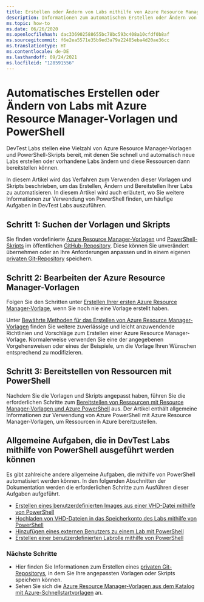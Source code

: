 ```yaml
---
title: Erstellen oder Ändern von Labs mithilfe von Azure Resource Manager-Vorlagen
description: Informationen zum automatischen Erstellen oder Ändern von Labs in einem DevTest Lab mithilfe von Azure Resource Manager-Vorlagen mit PowerShell
ms.topic: how-to
ms.date: 06/26/2020
ms.openlocfilehash: dac336902588655bc78bc593c408a10cfdf0b8af
ms.sourcegitcommit: f6e2ea5571e35b9ed3a79a22485eba4d20ae36cc
ms.translationtype: HT
ms.contentlocale: de-DE
ms.lasthandoff: 09/24/2021
ms.locfileid: "128591556"
---
```

# <a name="create-or-modify-labs-automatically-using-azure-resource-manager-templates-and-powershell"></a>Automatisches Erstellen oder Ändern von Labs mit Azure Resource Manager-Vorlagen und PowerShell

DevTest Labs stellen eine Vielzahl von Azure Resource Manager-Vorlagen und PowerShell-Skripts bereit, mit denen Sie schnell und automatisch neue Labs erstellen oder vorhandene Labs ändern und diese Ressourcen dann bereitstellen können.

In diesem Artikel wird das Verfahren zum Verwenden dieser Vorlagen und Skripts beschrieben, um das Erstellen, Ändern und Bereitstellen Ihrer Labs zu automatisieren. In diesem Artikel wird auch erläutert, wo Sie weitere Informationen zur Verwendung von PowerShell finden, um häufige Aufgaben in DevTest Labs auszuführen.

## <a name="step-1-gather-your-templates-and-scripts"></a>Schritt 1: Suchen der Vorlagen und Skripts
Sie finden vordefinierte [Azure Resource Manager-Vorlagen](https://github.com/Azure/azure-devtestlab/tree/master/samples/DevTestLabs/QuickStartTemplates) und [PowerShell-Skripts](https://github.com/Azure/azure-devtestlab/tree/master/samples/DevTestLabs/Scripts) im öffentlichen [GitHub-Repository](https://github.com/Azure/azure-devtestlab). Diese können Sie unverändert übernehmen oder an Ihre Anforderungen anpassen und in einem eigenen [privaten Git-Repository](devtest-lab-add-artifact-repo.md) speichern.

## <a name="step-2-modify-your-azure-resource-manager-template"></a>Schritt 2: Bearbeiten der Azure Resource Manager-Vorlagen
Folgen Sie den Schritten unter [Erstellen Ihrer ersten Azure Resource Manager-Vorlage](../azure-resource-manager/templates/quickstart-create-templates-use-the-portal.md), wenn Sie noch nie eine Vorlage erstellt haben.

Unter [Bewährte Methoden für das Erstellen von Azure Resource Manager-Vorlagen](../azure-resource-manager/templates/best-practices.md) finden Sie weitere zuverlässige und leicht anzuwendende Richtlinien und Vorschläge zum Erstellen einer Azure Resource Manager-Vorlage. Normalerweise verwenden Sie eine der angegebenen Vorgehensweisen oder eines der Beispiele, um die Vorlage Ihren Wünschen entsprechend zu modifizieren.

## <a name="step-3-deploy-resources-with-powershell"></a>Schritt 3: Bereitstellen von Ressourcen mit PowerShell
Nachdem Sie die Vorlagen und Skripts angepasst haben, führen Sie die erforderlichen Schritte zum [Bereitstellen von Ressourcen mit Resource Manager-Vorlagen und Azure PowerShell](../azure-resource-manager/templates/deploy-powershell.md) aus. Der Artikel enthält allgemeine Informationen zur Verwendung von Azure PowerShell mit Azure Resource Manager-Vorlagen, um Ressourcen in Azure bereitzustellen.


## <a name="common-tasks-you-can-perform-in-devtest-labs-using-powershell"></a>Allgemeine Aufgaben, die in DevTest Labs mithilfe von PowerShell ausgeführt werden können
Es gibt zahlreiche andere allgemeine Aufgaben, die mithilfe von PowerShell automatisiert werden können. In den folgenden Abschnitten der Dokumentation werden die erforderlichen Schritte zum Ausführen dieser Aufgaben aufgeführt.

* [Erstellen eines benutzerdefinierten Images aus einer VHD-Datei mithilfe von PowerShell](devtest-lab-create-custom-image-from-vhd-using-powershell.md)
* [Hochladen von VHD-Dateien in das Speicherkonto des Labs mithilfe von PowerShell](devtest-lab-upload-vhd-using-powershell.md)
* [Hinzufügen eines externen Benutzers zu einem Lab mit PowerShell](devtest-lab-add-devtest-user.md#add-an-external-user-to-a-lab-using-powershell)
* [Erstellen einer benutzerdefinierten Labrolle mithilfe von PowerShell](devtest-lab-grant-user-permissions-to-specific-lab-policies.md#creating-a-lab-custom-role-using-powershell)

### <a name="next-steps"></a>Nächste Schritte
* Hier finden Sie Informationen zum Erstellen eines [privaten Git-Repositorys](devtest-lab-add-artifact-repo.md), in dem Sie Ihre angepassten Vorlagen oder Skripts speichern können.
* Sehen Sie sich die [Azure Resource Manager-Vorlagen aus dem Katalog mit Azure-Schnellstartvorlagen](https://github.com/Azure/azure-quickstart-templates) an.